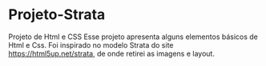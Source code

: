 # Projeto-Strata
Projeto de Html e CSS
Esse projeto apresenta alguns elementos básicos de Html e Css.
Foi inspirado no modelo Strata do site https://html5up.net/strata, de onde retirei as imagens e layout.
